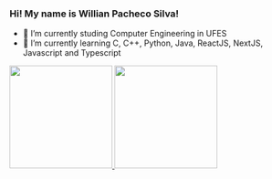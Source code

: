 ### Hi! My name is Willian Pacheco Silva!

- 🔭 I’m currently studing Computer Engineering in UFES
- 🌱 I’m currently learning C, C++, Python, Java, ReactJS, NextJS, Javascript and Typescript

<div>
<a href="https://github.com/willianps31">
<img height="180em" src="https://github-readme-stats.vercel.app/api/top-langs/?username=willianps31&layout=compact&langs_count=7&theme=github_dark"/>
<img height="180em" src="https://github-readme-stats.vercel.app/api?username=willianps31&show_icons=true&theme=github_dark&include_all_commits=true&count_private=true"/>
</div>

<!-- 
  Theme names: https://github.com/anuraghazra/github-readme-stats/blob/master/themes/README.md
-->
